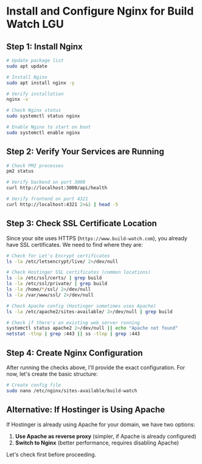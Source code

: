 # Install and Configure Nginx for Build Watch LGU

## Step 1: Install Nginx

```bash
# Update package list
sudo apt update

# Install Nginx
sudo apt install nginx -y

# Verify installation
nginx -v

# Check Nginx status
sudo systemctl status nginx

# Enable Nginx to start on boot
sudo systemctl enable nginx
```

## Step 2: Verify Your Services are Running

```bash
# Check PM2 processes
pm2 status

# Verify backend on port 3000
curl http://localhost:3000/api/health

# Verify frontend on port 4321
curl http://localhost:4321 2>&1 | head -5
```

## Step 3: Check SSL Certificate Location

Since your site uses HTTPS (`https://www.build-watch.com`), you already have SSL certificates. We need to find where they are:

```bash
# Check for Let's Encrypt certificates
ls -la /etc/letsencrypt/live/ 2>/dev/null

# Check Hostinger SSL certificates (common locations)
ls -la /etc/ssl/certs/ | grep build
ls -la /etc/ssl/private/ | grep build
ls -la /home/*/ssl/ 2>/dev/null
ls -la /var/www/ssl/ 2>/dev/null

# Check Apache config (Hostinger sometimes uses Apache)
ls -la /etc/apache2/sites-available/ 2>/dev/null | grep build

# Check if there's an existing web server running
systemctl status apache2 2>/dev/null || echo "Apache not found"
netstat -tlnp | grep :443 || ss -tlnp | grep :443
```

## Step 4: Create Nginx Configuration

After running the checks above, I'll provide the exact configuration. For now, let's create the basic structure:

```bash
# Create config file
sudo nano /etc/nginx/sites-available/build-watch
```

## Alternative: If Hostinger is Using Apache

If Hostinger is already using Apache for your domain, we have two options:

1. **Use Apache as reverse proxy** (simpler, if Apache is already configured)
2. **Switch to Nginx** (better performance, requires disabling Apache)

Let's check first before proceeding.

